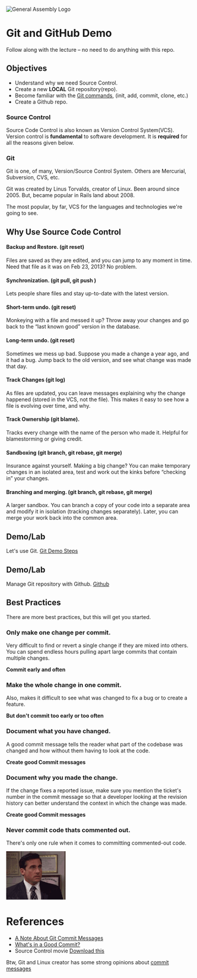 ![General Assembly Logo](http://i.imgur.com/ke8USTq.png)


# Git and GitHub Demo

Follow along with the lecture &ndash; no need to do anything with this repo.

## Objectives
* Understand why we need Source Control.
* Create a new **LOCAL** Git repository(repo).
* Become familiar with the [Git commands](command-reference.md), (init, add, commit, clone, etc.)
* Create a Github repo.


### Source Control

Source Code Control is also known as Version Control System(VCS). Version control is **fundamental** to software development. It is **required** for all the reasons given below.

### Git
Git is one, of many, Version/Source Control System. Others are Mercurial, Subversion, CVS, etc.

Git was created by Linus Torvalds, creator of Linux. Been around since 2005. But, became popular in Rails land about 2008.  

The most popular, by far, VCS for the languages and technologies we're going to see.  

## Why Use Source Code Control


#### Backup and Restore. (git reset) 
Files are saved as they are edited, and you can jump to any moment in time. Need that file as it was on Feb 23, 2013? No problem.  
#### Synchronization. (git pull, git push )
Lets people share files and stay up-to-date with the latest version.  
#### Short-term undo. (git reset)
Monkeying with a file and messed it up? Throw away your changes and go back to the “last known good” version in the database.  
#### Long-term undo. (git reset)
Sometimes we mess up bad. Suppose you made a change a year ago, and it had a bug. Jump back to the old version, and see what change was made that day.  
#### Track Changes (git log)  
As files are updated, you can leave messages explaining why the change happened (stored in the VCS, not the file). This makes it easy to see how a file is evolving over time, and why.  
#### Track Ownership (git blame). 
Tracks every change with the name of the person who made it. Helpful for blamestorming or giving credit.  
#### Sandboxing  (git branch, git rebase, git merge)
Insurance against yourself. Making a big change? You can make temporary changes in an isolated area, test and work out the kinks before “checking in” your changes.  
#### Branching and merging. (git branch, git rebase, git merge)
A larger sandbox. You can branch a copy of your code into a separate area and modify it in isolation (tracking changes separately). Later, you can merge your work back into the common area.

## Demo/Lab

Let's use Git. [Git Demo Steps](demo-steps.md)

## Demo/Lab

Manage Git repository with Github. [Github](github_create.md)

## Best Practices

There are more best practices, but this will get you started.
 
### Only make one change per commit.
Very difficult to find or revert a single change if they are mixed into others. You can spend endless hours pulling apart large commits that contain multiple changes.  

**Commit early and often**

### Make the whole change in one commit.  
Also, makes it difficult to see what was changed to fix a bug or to create a feature.

**But don't commit too early or too often**
	
### Document what you have changed.  

A good commit message tells the reader what part of the codebase was changed and how without them having to look at the code.  

**Create good Commit messages**  
	
### Document why you made the change.  
If the change fixes a reported issue, make sure you mention the ticket's number in the commit message so that a developer looking at the revision history can better understand the context in which the change was made.

**Create good Commit messages**  

### Never commit code thats commented out.
There's only one rule when it comes to committing commented-out code.  
 
![Nooo](no.gif "Please Nooo")

# References

* [A Note About Git Commit Messages](http://tbaggery.com/2008/04/19/a-note-about-git-commit-messages.html)
* [What's in a Good Commit?](http://dev.solita.fi/2013/07/04/whats-in-a-good-commit.html)
* Source Control movie [Download this](https://www.dropbox.com/s/qricsuvkdlc5sn1/jim_wierich_git.mov?dl=0)


Btw, Git and Linux creator has some strong opinions about [commit messages](https://github.com/torvalds/linux/pull/17#issuecomment-5659933)